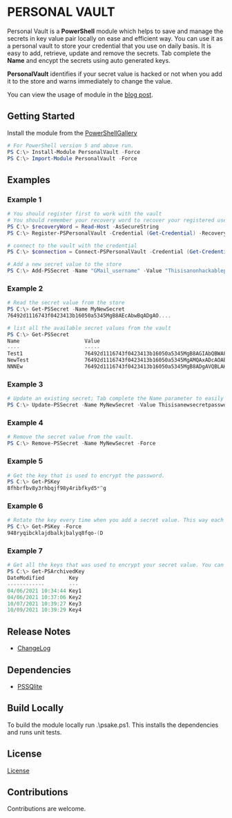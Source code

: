# PERSONAL VAULT

Personal Vault is a **PowerShell** module which helps to save and manage the secrets in key value pair locally on ease and efficient way. You can use it as a personal vault to store your credential that you use on daily basis. It is easy to add, retrieve, update and remove the secrets. Tab complete the **Name** and encypt the secrets using auto generated keys. 

**PersonalVault** identifies if your secret value is hacked or not when you add it to the store and warns immediately to change the value.

You can view the usage of module in the [blog post](https://hkarthik7.github.io/powershell/2021/10/08/PersonalVault.html).

## Getting Started

Install the module from the [PowerShellGallery](https://www.powershellgallery.com/packages/PersonalVault/1.1.2)

```powershell
# For PowerShell version 5 and above run.
PS C:\> Install-Module PersonalVault -Force
PS C:\> Import-Module PersonalVault -Force
```

## Examples
### Example 1
```powershell
# You should register first to work with the vault
# You should remember your recovery word to recover your registered username and password
PS C:\> $recoveryWord = Read-Host -AsSecureString
PS C:\> Register-PSPersonalVault -Credential (Get-Credential) -RecoveryWord $recoveryWord

# connect to the vault with the credential
PS C:\> $connection = Connect-PSPersonalVault -Credential (Get-Credential)

# Add a new secret value to the store
PS C:\> Add-PSSecret -Name "GMail_username" -Value "Thisisanonhackablepassword@2021" -Metadata "My personal gmail account."
```

### Example 2
```powershell
# Read the secret value from the store
PS C:\> Get-PSSecret -Name MyNewSecret
76492d1116743f0423413b16050a5345MgB8AEcAbwBqADgAO....

# list all the available secret values from the vault
PS C:\> Get-PSSecret
Name                     Value
----                     -----
Test1                    76492d1116743f0423413b16050a5345MgB8AGIAbQBWAFYASgBRAHYAGE... 
NewTest                  76492d1116743f0423413b16050a5345MgAMQAxADcAOABjADYAMgA1AGU... 
NNNEw                    76492d1116743f0423413b16050a5345MgB8ADgAVQBLAHMARwBYAEQAWg...
```

### Example 3
```powershell
# Update an existing secret; Tab complete the Name parameter to easily find the Name to update it's corresponding value.
PS C:\> Update-PSSecret -Name MyNewSecret -Value Thisisanewsecretpassword -Force
```

### Example 4
```powershell
# Remove the secret value from the vault.
PS C:\> Remove-PSSecret -Name MyNewSecret -Force
```

### Example 5
```powershell
# Get the key that is used to encrypt the password.
PS C:\> Get-PSKey
8fhbrfbv8y3rhbqjf98y4ribfkyd5*^g
```

### Example 6
```powershell
# Rotate the key every time when you add a secret value. This way each of your secret value will be encrypted with a new key.
PS C:\> Get-PSKey -Force
948ryqibcklajdbalkjbalyq8fqo-(D
```

### Example 7
```powershell
# Get all the keys that was used to encrypt your secret value. You can only decrypt the value using the same key.
PS C:\> Get-PSArchivedKey
DateModified        Key
------------        ---
04/06/2021 10:34:44 Key1
04/06/2021 10:37:06 Key2
10/07/2021 10:39:27 Key3
10/09/2021 10:39:29 Key4
```

## Release Notes

- [ChangeLog](https://github.com/hkarthik7/PersonalVault/blob/master/CHANGELOG.md)

## Dependencies

- [PSSQlite](https://www.powershellgallery.com/packages/PSSQLite/1.1.0)

## Build Locally

To build the module locally run .\psake.ps1. This installs the dependencies and runs unit tests.

## License

[License](https://github.com/hkarthik7/PersonalVault/blob/master/License)

## Contributions

Contributions are welcome.
